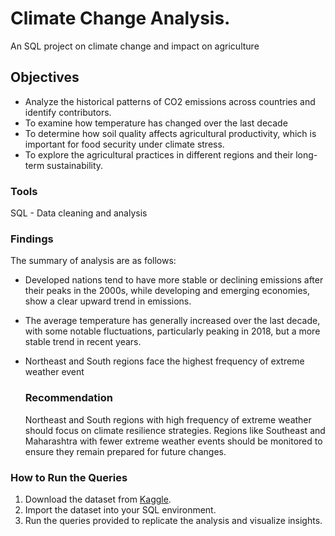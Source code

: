 # Climate Change Analysis.
An SQL project on climate change and impact on agriculture

## Objectives
- Analyze the historical patterns of CO2 emissions across countries and identify contributors.
- To examine how temperature has changed over the last decade
- To determine how soil quality affects agricultural productivity, which is important for food security under climate stress.
- To explore the agricultural practices in different regions and their long-term sustainability.

### Tools
SQL - Data cleaning and analysis

### Findings
The summary of analysis are as follows:
- Developed nations tend to have more stable or declining emissions after their peaks in the 2000s, while developing and emerging economies, show a clear upward trend in emissions.
- The average temperature has generally increased over the last decade, with some notable fluctuations, particularly peaking in 2018, but a more stable trend in recent years.
- Northeast and South regions face the highest frequency of extreme weather event

  ### Recommendation
  Northeast and South regions with high frequency of extreme weather should focus on climate resilience strategies. Regions like Southeast and Maharashtra with fewer extreme weather events should be monitored to ensure they remain prepared for future changes.

### How to Run the Queries
1. Download the dataset from [Kaggle](https://kaggl.com).
2. Import the dataset into your SQL environment.
3. Run the queries provided to replicate the analysis and visualize insights.
